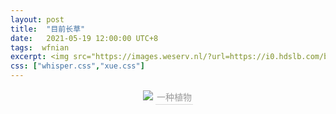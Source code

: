 ```yaml
---
layout: post
title:  "目前长草"
date:   2021-05-19 12:00:00 UTC+8
tags:  wfnian
excerpt: <img src="https://images.weserv.nl/?url=https://i0.hdslb.com/bfs/article/141bf2bd31d44266c001384c2d33cc73944a70e8.png"><img src="https://images.weserv.nl/?url=https://i0.hdslb.com/bfs/article/141bf2bd31d44266c001384c2d33cc73944a70e8.png"><img src="https://images.weserv.nl/?url=https://i0.hdslb.com/bfs/article/141bf2bd31d44266c001384c2d33cc73944a70e8.png"><img src="https://images.weserv.nl/?url=https://i0.hdslb.com/bfs/article/141bf2bd31d44266c001384c2d33cc73944a70e8.png"><img src="https://images.weserv.nl/?url=https://i0.hdslb.com/bfs/article/141bf2bd31d44266c001384c2d33cc73944a70e8.png">
css: ["whisper.css","xue.css"]
---
```


<center><img src="https://pic.imgdb.cn/item/60a4bcd56ae4f77d359d93c1.png">  
  <div style="border-bottom: 1px solid #d9d9d9;display: inline-block;color: #999;padding: 2px;">
    一种植物
    </div></center>

